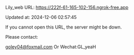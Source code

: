 Lily_web URL: https://222f-61-165-102-156.ngrok-free.app

Updated at: 2024-12-06 02:57:45

If you cannot open this URL, the server might be down.

Please contact: 

goley04@foxmail.com Or Wechat:GL_yeaH